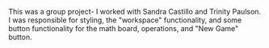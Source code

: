 This was a group project- I worked with Sandra Castillo and Trinity Paulson. I was responsible for styling, the "workspace" functionality, and some button functionality for the math board, operations, and "New Game" button. 

